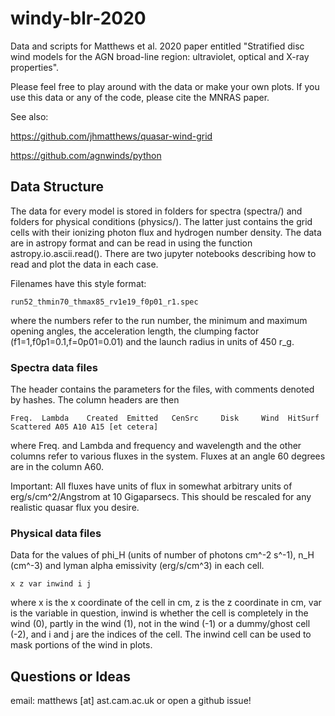 # windy-blr-2020
Data and scripts for Matthews et al. 2020 paper entitled "Stratified disc wind models for the AGN broad-line region: ultraviolet, optical and X-ray properties".

Please feel free to play around with the data or make your own plots. If you use this data or any of the code, please cite the MNRAS paper. 

See also: 

https://github.com/jhmatthews/quasar-wind-grid

https://github.com/agnwinds/python

## Data Structure
The data for every model is stored in folders for spectra (spectra/) and folders for physical conditions (physics/). The latter just contains the grid cells with their ionizing photon flux and hydrogen number density. The data are in astropy format and can be read in using the function astropy.io.ascii.read(). There are two jupyter notebooks describing how to read and plot the data in each case. 

Filenames have this style format: 
```
run52_thmin70_thmax85_rv1e19_f0p01_r1.spec
```

where the numbers refer to the run number, the minimum and maximum opening angles, the acceleration length, the clumping factor (f1=1,f0p1=0.1,f=0p01=0.01) and the launch radius in units of 450 r_g. 

### Spectra data files 

The header contains the parameters for the files, with comments denoted by hashes. The column headers are then 

```
Freq.  Lambda    Created  Emitted   CenSrc     Disk     Wind  HitSurf Scattered A05 A10 A15 [et cetera]
```

where Freq. and Lambda and frequency and wavelength and the other columns refer to various fluxes in the system. Fluxes at an angle 60 degrees are in the column A60. 

Important: All fluxes have units of flux in somewhat arbitrary units of erg/s/cm^2/Angstrom at 10 Gigaparsecs. This should be rescaled for any realistic quasar flux you desire. 


### Physical data files 

Data for the values of phi_H (units of number of photons cm^-2 s^-1), n_H (cm^-3) and lyman alpha emissivity (erg/s/cm^3) in each cell. 

```
x z var inwind i j
```

where x is the x coordinate of the cell in cm, z is the z coordinate in cm, var is the variable in question, inwind is whether the cell is completely in the wind (0), partly in the wind (1), not in the wind (-1) or a dummy/ghost cell (-2), and i and j are the indices of the cell. The inwind cell can be used to mask portions of the wind in plots.

## Questions or Ideas
email: matthews [at] ast.cam.ac.uk
or open a github issue! 
